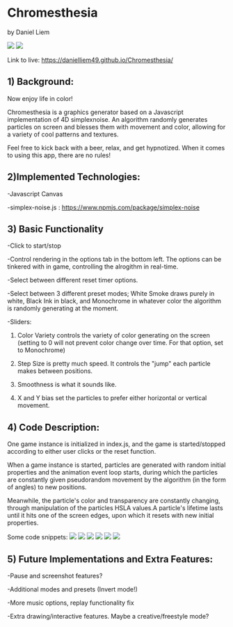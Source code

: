 
# Chromesthesia
by Daniel Liem

![](/assets/startpage.png)
![](/assets/startpage2.jpg)


Link to live: https://danielliem49.github.io/Chromesthesia/




## 1) Background:

Now enjoy life in color!

Chromesthesia is a graphics generator based on a Javascript implementation of 4D simplexnoise. An algorithm randomly generates particles on screen and blesses them with movement and color, allowing for a variety of cool patterns and textures.

Feel free to kick back with a beer, relax, and get hypnotized. When it comes to using this app, there are no rules!




## 2)Implemented Technologies:

-Javascript Canvas

-simplex-noise.js : https://www.npmjs.com/package/simplex-noise




## 3) Basic Functionality

-Click to start/stop

-Control rendering in the options tab in the bottom left. The options can be tinkered with in game, controlling the alrogithm in real-time.

-Select between different reset timer options.

-Select between 3 different preset modes; White Smoke draws purely in white, Black Ink in black, and Monochrome in whatever color the algorithm is randomly generating at the moment.

-Sliders:

1) Color Variety controls the variety of color generating on the screen (setting to 0 will not prevent color change over time. For that option, set to Monochrome)

2) Step Size is pretty much speed.  It controls the "jump" each particle makes between positions.

3) Smoothness is what it sounds like.

4) X and Y bias set the particles to prefer either horizontal or vertical movement.




## 4) Code Description:

One game instance is initialized in index.js, and the game is started/stopped according to either user clicks or the reset function.

When a game instance is started, particles are generated with random initial properties and the animation event loop starts, during which the particles are constantly given pseudorandom movement by the algorithm (in the form of angles) to new positions. 

Meanwhile, the particle's color and transparency are constantly changing, through manipulation of the particles HSLA values.A particle's lifetime lasts until it hits one of the screen edges, upon which it resets with new initial properties. 

Some code snippets:
![](/assets/codeSnippet1.png)
![](/assets/codeSnippet2.png)
![](/assets/codeSnippet3.png)
![](/assets/codeSnippet4.png)
![](/assets/codeSnippet5.png)
![](/assets/codeSnippet6.png)



## 5) Future Implementations and Extra Features:

-Pause and screenshot features?

-Additional modes and presets (Invert mode!)

-More music options, replay functionality fix

-Extra drawing/interactive features. Maybe a creative/freestyle mode?






